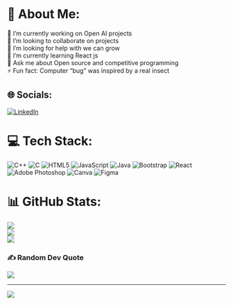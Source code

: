 # 💫 About Me:
🔭 I’m currently working on Open AI projects<br>👯 I’m looking to collaborate on projects <br>🤝 I’m looking for help with we can grow <br>🌱 I’m currently learning React js <br>💬 Ask me about Open source and competitive programming <br>⚡ Fun fact: Computer “bug” was inspired by a real insect


## 🌐 Socials:
[![LinkedIn](https://img.shields.io/badge/LinkedIn-%230077B5.svg?logo=linkedin&logoColor=white)](https://linkedin.com/in/https://whttps://www.linkedin.com/in/mohd-nadeem-8128311bb/ww.linkedin.com/in/mohd-nadeem-8128311bb/) 

# 💻 Tech Stack:
![C++](https://img.shields.io/badge/c++-%2300599C.svg?style=plastic&logo=c%2B%2B&logoColor=white) ![C](https://img.shields.io/badge/c-%2300599C.svg?style=plastic&logo=c&logoColor=white) ![HTML5](https://img.shields.io/badge/html5-%23E34F26.svg?style=plastic&logo=html5&logoColor=white) ![JavaScript](https://img.shields.io/badge/javascript-%23323330.svg?style=plastic&logo=javascript&logoColor=%23F7DF1E) ![Java](https://img.shields.io/badge/java-%23ED8B00.svg?style=plastic&logo=java&logoColor=white) ![Bootstrap](https://img.shields.io/badge/bootstrap-%23563D7C.svg?style=plastic&logo=bootstrap&logoColor=white) ![React](https://img.shields.io/badge/react-%2320232a.svg?style=plastic&logo=react&logoColor=%2361DAFB) ![Adobe Photoshop](https://img.shields.io/badge/adobephotoshop-%2331A8FF.svg?style=plastic&logo=adobephotoshop&logoColor=white) ![Canva](https://img.shields.io/badge/Canva-%2300C4CC.svg?style=plastic&logo=Canva&logoColor=white) 	![Figma](https://img.shields.io/badge/figma-%23F24E1E.svg?style=plastic&logo=figma&logoColor=white)
# 📊 GitHub Stats:
![](https://github-readme-stats.vercel.app/api?username=Codewithnadeem&theme=algolia&hide_border=false&include_all_commits=false&count_private=false)<br/>
![](https://github-readme-streak-stats.herokuapp.com/?user=Codewithnadeem&theme=algolia&hide_border=false)<br/>
![](https://github-readme-stats.vercel.app/api/top-langs/?username=Codewithnadeem&theme=algolia&hide_border=false&include_all_commits=false&count_private=false&layout=compact)

### ✍️ Random Dev Quote
![](https://quotes-github-readme.vercel.app/api?type=vetical&theme=radical)



---
[![](https://visitcount.itsvg.in/api?id=Codewithnadeem&icon=3&color=9)](https://visitcount.itsvg.in)

<!-- Proudly created with GPRM ( https://gprm.itsvg.in ) -->
<!---
codewithnadeem14502/codewithnadeem14502 is a ✨ special ✨ repository because its `README.md` (this file) appears on your GitHub profile.
You can click the Preview link to take a look at your changes.
--->
